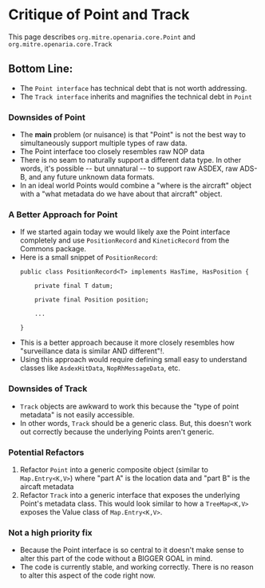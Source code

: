 # Critique of Point and Track

This page describes `org.mitre.openaria.core.Point` and `org.mitre.openaria.core.Track`

## Bottom Line: 
- The `Point interface` has technical debt that is not worth addressing.
- The `Track interface` inherits and magnifies the technical debt in `Point`


### Downsides of Point
- The **main** problem (or nuisance) is that "Point" is not the best way to simultaneously support multiple types of raw data.
- The Point interface too closely resembles raw NOP data
- There is no seam to naturally support a different data type.  In other words, it's possible -- but unnatural -- to support raw ASDEX, raw ADS-B, and any future unknown data formats.
- In an ideal world Points would combine a "where is the aircraft" object with a "what metadata do we have about that aircraft" object.


### A Better Approach for Point
- If we started again today we would likely axe the Point interface completely and use `PositionRecord` and `KineticRecord` from the Commons package.
- Here is a small snippet of `PositionRecord`:
  ```
  public class PositionRecord<T> implements HasTime, HasPosition {
  
      private final T datum;
  
      private final Position position;
      
      ...
  
  }   
  ```
- This is a better approach because it more closely resembles how "surveillance data is similar AND different"!.
- Using this approach would require defining small easy to understand classes like `AsdexHitData`, `NopRhMessageData`, etc.


### Downsides of Track
- `Track` objects are awkward to work this because the "type of point metadata" is not easily accessible.  
-  In other words, `Track` should be a generic class.  But, this doesn't work out correctly because the underlying Points aren't generic.

### Potential Refactors
1. Refactor `Point` into a generic composite object (similar to `Map.Entry<K,V>`) where "part A" is the location data and "part B" is the aircaft metadata
2. Refactor `Track` into a generic interface that exposes the underlying Point's metadata class. This would look similar to how a `TreeMap<K,V>` exposes the Value class of `Map.Entry<K,V>`.

### Not a high priority fix

- Because the Point interface is so central to it doesn't make sense to alter this part of the code without a BIGGER GOAL in mind.
- The code is currently stable, and working correctly.  There is no reason to alter this aspect of the code right now.  